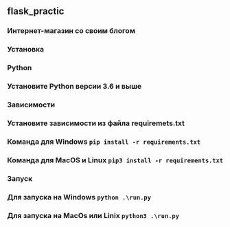 ## flask_practic

### Интернет-магазин со своим блогом

### Установка
### Python

### Установите Python версии 3.6 и выше
### Зависимости

### Установите зависимости из файла requiremets.txt
### Команда для Windows `pip install -r requirements.txt`
### Команда для MacOS и Linux `pip3 install -r requirements.txt`

### Запуск 
### Для запуска на Windows `python .\run.py`
### Для запуска на MacOs или Linix `python3 .\run.py`
